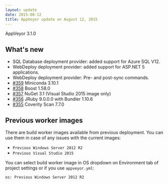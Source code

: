 ```yaml
---
layout: update
date: 2015-08-12
title: AppVeyor update on August 12, 2015
---
```


AppVeyor 3.1.0

## What's new

* SQL Database deployment provider: added support for Azure SQL V12.
* WebDeploy deployment provider: added support for ASP.NET 5 applications.
* WebDeploy deployment provider: Pre- and post-sync commands.
* [#359](https://github.com/appveyor/ci/issues/359) Miniconda 3.10.1
* [#358](https://github.com/appveyor/ci/issues/358) Boost 1.58.0
* [#357](https://github.com/appveyor/ci/issues/357) NuGet 3.1 (Visual Studio 2015 image only)
* [#356](https://github.com/appveyor/ci/issues/356) JRuby 9.0.0.0 with Bundler 1.10.6
* [#355](https://github.com/appveyor/ci/issues/355) Coverity Scan 7.7.0

## Previous worker images

There are build worker images available from previous deployment. You can use them in case of any issues with the current images:

- `Previous Windows Server 2012 R2`
- `Previous Visual Studio 2015`

You can select build worker image in OS dropdown on Environment tab of project settings or if you use `appveyor.yml`:

    os: Previous Windows Server 2012 R2